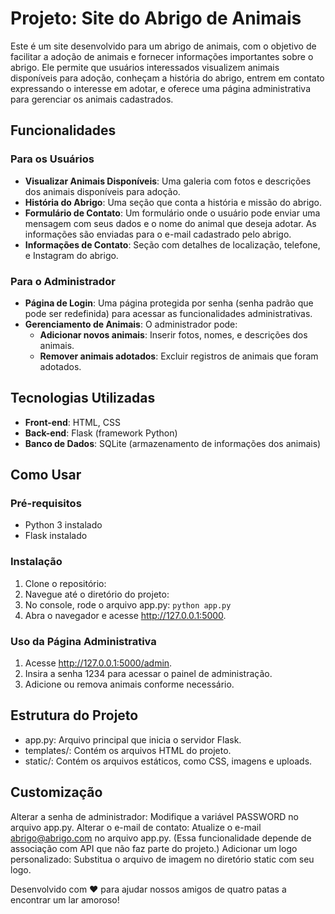 # Projeto: Site do Abrigo de Animais

Este é um site desenvolvido para um abrigo de animais, com o objetivo de facilitar a adoção de animais e fornecer informações importantes sobre o abrigo. Ele permite que usuários interessados visualizem animais disponíveis para adoção, conheçam a história do abrigo, entrem em contato expressando o interesse em adotar, e oferece uma página administrativa para gerenciar os animais cadastrados.

## Funcionalidades

### Para os Usuários
- **Visualizar Animais Disponíveis**: Uma galeria com fotos e descrições dos animais disponíveis para adoção.
- **História do Abrigo**: Uma seção que conta a história e missão do abrigo.
- **Formulário de Contato**: Um formulário onde o usuário pode enviar uma mensagem com seus dados e o nome do animal que deseja adotar. As informações são enviadas para o e-mail cadastrado pelo abrigo.
- **Informações de Contato**: Seção com detalhes de localização, telefone, e Instagram do abrigo.

### Para o Administrador
- **Página de Login**: Uma página protegida por senha (senha padrão que pode ser redefinida) para acessar as funcionalidades administrativas.
- **Gerenciamento de Animais**: O administrador pode:
  - **Adicionar novos animais**: Inserir fotos, nomes, e descrições dos animais.
  - **Remover animais adotados**: Excluir registros de animais que foram adotados.
  
## Tecnologias Utilizadas

- **Front-end**: HTML, CSS
- **Back-end**: Flask (framework Python)
- **Banco de Dados**: SQLite (armazenamento de informações dos animais)

## Como Usar

### Pré-requisitos
- Python 3 instalado
- Flask instalado

### Instalação

1. Clone o repositório:
2. Navegue até o diretório do projeto:
3. No console, rode o arquivo app.py:
```python app.py```
4. Abra o navegador e acesse http://127.0.0.1:5000.

### Uso da Página Administrativa
1. Acesse http://127.0.0.1:5000/admin.
2. Insira a senha 1234 para acessar o painel de administração.
3. Adicione ou remova animais conforme necessário.

## Estrutura do Projeto
- app.py: Arquivo principal que inicia o servidor Flask.
- templates/: Contém os arquivos HTML do projeto.
- static/: Contém os arquivos estáticos, como CSS, imagens e uploads.

## Customização
Alterar a senha de administrador: Modifique a variável PASSWORD no arquivo app.py.
Alterar o e-mail de contato: Atualize o e-mail abrigo@abrigo.com no arquivo app.py. (Essa funcionalidade depende de associação com API que não faz parte do projeto.)
Adicionar um logo personalizado: Substitua o arquivo de imagem no diretório static com seu logo.

Desenvolvido com ❤️ para ajudar nossos amigos de quatro patas a encontrar um lar amoroso!